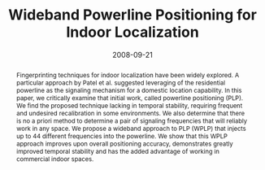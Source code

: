 ---
abstract: |-
  Fingerprinting techniques for indoor localization have been widely explored. A particular approach by Patel et al. suggested leveraging of the residential powerline as the signaling mechanism for a domestic location capability. In this paper, we critically examine that initial work, called powerline positioning (PLP). We find the proposed technique lacking in temporal stability, requiring frequent and undesired recalibration in some environments. We also determine that there is no a priori method to determine a pair of signaling frequencies that will reliably work in any space. We propose a wideband approach to PLP (WPLP) that injects up to 44 different frequencies into the powerline. We show that this WPLP approach improves upon overall positioning accuracy, demonstrates greatly improved temporal stability and has the added advantage of working in commercial indoor spaces.
authors:
- Erich P. Stuntebeck
- patel
- Thomas Robertson
- Matthew S. Reynolds
- Gregory D. Abowd
award: ''
bibtex: |-
  @inproceedings{Stuntebeck:2008:WPP:1409635.1409649,
   author = {Stuntebeck, Erich P. and Patel, Shwetak N. and Robertson, Thomas and Reynolds, Matthew S. and Abowd, Gregory D.},
   title = {Wideband Powerline Positioning for Indoor Localization},
   booktitle = {Proceedings of the 10th International Conference on Ubiquitous Computing},
   series = {UbiComp '08},
   year = {2008},
   isbn = {978-1-60558-136-1},
   location = {Seoul, Korea},
   pages = {94--103},
   numpages = {10},
   url = {http://doi.acm.org/10.1145/1409635.1409649},
   doi = {10.1145/1409635.1409649},
   acmid = {1409649},
   publisher = {ACM},
   address = {New York, NY, USA},
   keywords = {context awareness, fingerprinting, localization, location tracking},
  }
caption: ''
citation: |-
  Erich P. Stuntebeck, Shwetak N. Patel, Thomas Robertson, Matthew S. Reynolds, and Gregory D. Abowd. 2008. Wideband powerline positioning for indoor localization.  In Proceedings of the 10th international conference on Ubiquitous computing (UbiComp '08). ACM, New York, NY, USA,  94-103. DOI=http://dx.doi.org/10.1145/1409635.1409649
conference: UbiComp
date: '2008-09-21'
image: ''
pdf: /pdfs/wideband-powerline.pdf
thumbnail: ''
title: Wideband Powerline Positioning for Indoor Localization
video: ''
video_embed: ''
redirect_from: /projects/PLP/
---